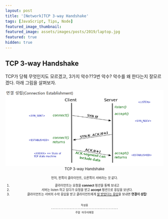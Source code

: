 ```yaml
---
layout: post
title: '[Network]TCP 3-way Handshake'
tags: [JavaScript, Tips, Node]
featured_image_thumbnail:
featured_image: assets/images/posts/2019/laptop.jpg
featured: true
hidden: true
---
```


## TCP 3-way Handshake  
TCP가 당췌 무엇인지도 모르겠고, 3가지 악수??3번 악수? 악수를 왜 한다는지 잘모르겠다.
아래 그림을 살펴보자.

![TCP Handshake](/assets/images/posts/2021/TCP%20Handshake.png)
<small style="display:block; text-align:center">TCP 3-way Handshake<small>  

먼저, 왼쪽이 클라이언트, 오른쪽이 서버라는 것 같다.  
1. 클라이언트는 요청을 **connect** 펑션을 통해 보내고  
2. 서버는 listen 하고 있다가 요청을 받고 **accept** 펑션으로 응답을 보낸다.  
3. 클라이언트는 서버의 수락 응답을 받고 클라이언트에게 <span style="text-decoration:underline;">잘 받았다는 응답</span>을 보내면 **연결이 성립**!

 


 ```

 작성중
 -------------------------------------------
 주말 마무리예정
 ```

